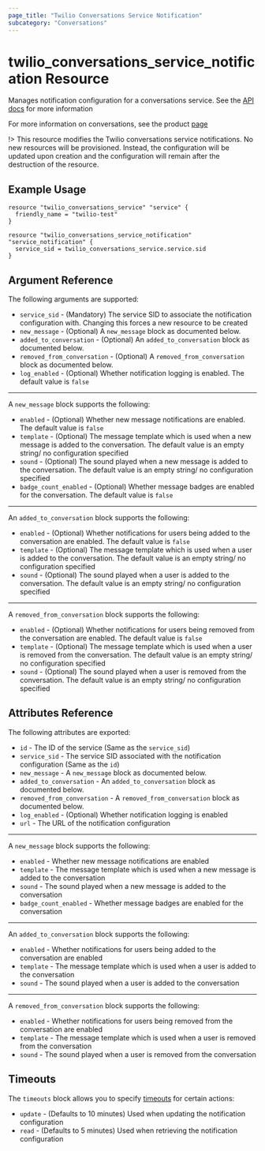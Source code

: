 ```yaml
---
page_title: "Twilio Conversations Service Notification"
subcategory: "Conversations"
---
```


# twilio_conversations_service_notification Resource

Manages notification configuration for a conversations service. See the [API docs](https://www.twilio.com/docs/conversations/api/service-notification-resource) for more information

For more information on conversations, see the product [page](https://www.twilio.com/conversations)

!> This resource modifies the Twilio conversations service notifications. No new resources will be provisioned. Instead, the configuration will be updated upon creation and the configuration will remain after the destruction of the resource.

## Example Usage

```hcl
resource "twilio_conversations_service" "service" {
  friendly_name = "twilio-test"
}

resource "twilio_conversations_service_notification" "service_notification" {
  service_sid = twilio_conversations_service.service.sid
}
```

## Argument Reference

The following arguments are supported:

- `service_sid` - (Mandatory) The service SID to associate the notification configuration with. Changing this forces a new resource to be created
- `new_message` - (Optional) A `new_message` block as documented below.
- `added_to_conversation` - (Optional) An `added_to_conversation` block as documented below.
- `removed_from_conversation` - (Optional) A `removed_from_conversation` block as documented below.
- `log_enabled` - (Optional) Whether notification logging is enabled. The default value is `false`

---

A `new_message` block supports the following:

- `enabled` - (Optional) Whether new message notifications are enabled. The default value is `false`
- `template` - (Optional) The message template which is used when a new message is added to the conversation. The default value is an empty string/ no configuration specified
- `sound` - (Optional) The sound played when a new message is added to the conversation. The default value is an empty string/ no configuration specified
- `badge_count_enabled` - (Optional) Whether message badges are enabled for the conversation. The default value is `false`

---

An `added_to_conversation` block supports the following:

- `enabled` - (Optional) Whether notifications for users being added to the conversation are enabled. The default value is `false`
- `template` - (Optional) The message template which is used when a user is added to the conversation. The default value is an empty string/ no configuration specified
- `sound` - (Optional) The sound played when a user is added to the conversation. The default value is an empty string/ no configuration specified

---

A `removed_from_conversation` block supports the following:

- `enabled` - (Optional) Whether notifications for users being removed from the conversation are enabled. The default value is `false`
- `template` - (Optional) The message template which is used when a user is removed from the conversation. The default value is an empty string/ no configuration specified
- `sound` - (Optional) The sound played when a user is removed from the conversation. The default value is an empty string/ no configuration specified

## Attributes Reference

The following attributes are exported:

- `id` - The ID of the service (Same as the `service_sid`)
- `service_sid` - The service SID associated with the notification configuration (Same as the `id`)
- `new_message` - A `new_message` block as documented below.
- `added_to_conversation` - An `added_to_conversation` block as documented below.
- `removed_from_conversation` - A `removed_from_conversation` block as documented below.
- `log_enabled` - (Optional) Whether notification logging is enabled
- `url` - The URL of the notification configuration

---

A `new_message` block supports the following:

- `enabled` - Whether new message notifications are enabled
- `template` - The message template which is used when a new message is added to the conversation
- `sound` - The sound played when a new message is added to the conversation
- `badge_count_enabled` - Whether message badges are enabled for the conversation

---

An `added_to_conversation` block supports the following:

- `enabled` - Whether notifications for users being added to the conversation are enabled
- `template` - The message template which is used when a user is added to the conversation
- `sound` - The sound played when a user is added to the conversation

---

A `removed_from_conversation` block supports the following:

- `enabled` - Whether notifications for users being removed from the conversation are enabled
- `template` - The message template which is used when a user is removed from the conversation
- `sound` - The sound played when a user is removed from the conversation

## Timeouts

The `timeouts` block allows you to specify [timeouts](https://www.terraform.io/docs/configuration/resources.html#timeouts) for certain actions:

- `update` - (Defaults to 10 minutes) Used when updating the notification configuration
- `read` - (Defaults to 5 minutes) Used when retrieving the notification configuration
